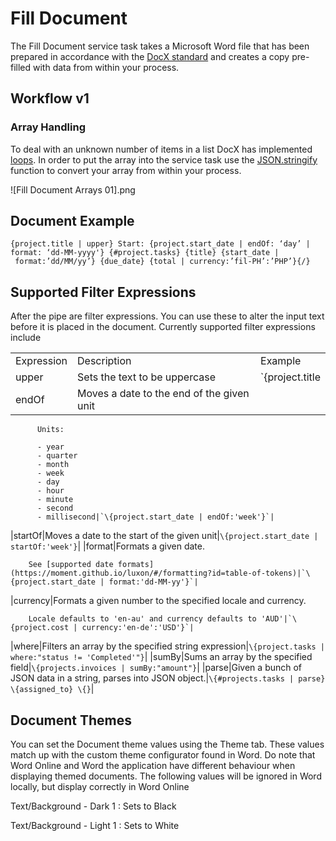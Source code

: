 # Fill Document

The Fill Document service task takes a Microsoft Word file that has been prepared in accordance with the [DocX standard](https://docxtemplater.readthedocs.io/) and creates a copy pre-filled with data from within your process.

## Workflow v1

### Array Handling

To deal with an unknown number of items in a list DocX has implemented [loops](https://docxtemplater.readthedocs.io/en/latest/tag_types.html#loops). In order to put the array into the service task use the [JSON.stringify](https://developer.mozilla.org/en-US/docs/Web/JavaScript/Reference/Global_Objects/JSON/stringify) function to convert your array from within your process.

![Fill Document Arrays 01].png

## Document Example

```
{project.title | upper} Start: {project.start_date | endOf: ‘day’ | format: ‘dd-MM-yyyy'} {#project.tasks} {title} {start_date | format:’dd/MM/yy’} {due_date} {total | currency:’fil-PH’:’PHP’}{/}
```

## Supported Filter Expressions

After the pipe are filter expressions. You can use these to alter the input text before it is placed in the document. Currently supported filter expressions include

||||
|--- |--- |--- |
|Expression|Description|Example|
|upper|Sets the text to be uppercase|`\{project.title | upper}`|
|endOf|Moves a date to the end of the given unit
          Units:

          - year
          - quarter
          - month
          - week
          - day
          - hour
          - minute
          - second
          - millisecond|`\{project.start_date | endOf:'week'}`|
|startOf|Moves a date to the start of the given unit|`\{project.start_date | startOf:'week'}`|
|format|Formats a given date.

        See [supported date formats](https://moment.github.io/luxon/#/formatting?id=table-of-tokens)|`\{project.start_date | format:'dd-MM-yy'}`|
|currency|Formats a given number to the specified locale and currency.

        Locale defaults to 'en-au' and currency defaults to 'AUD'|`\{project.cost | currency:'en-de':'USD'}`|
|where|Filters an array by the specified string expression|`\{project.tasks | where:"status != 'Completed'"}`|
|sumBy|Sums an array by the specified field|`\{projects.invoices | sumBy:"amount"}`|
|parse|Given a bunch of JSON data in a string, parses into JSON object.|`\{#projects.tasks | parse} \{assigned_to} \{}`|


## Document Themes

You can set the Document theme values using the Theme tab. These values match up with the custom theme configurator found in Word. Do note that Word Online and Word the application have different behaviour when displaying themed documents. The following values will be ignored in Word locally, but display correctly in Word Online

Text/Background - Dark 1 : Sets to Black

Text/Background - Light 1 : Sets to White